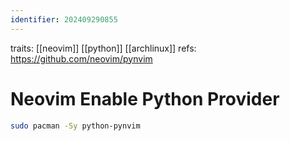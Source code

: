 ```yaml
---
identifier: 202409290855
---
```

traits: [[neovim]] [[python]] [[archlinux]]
refs: https://github.com/neovim/pynvim
# Neovim Enable Python Provider
```sh
sudo pacman -Sy python-pynvim
```